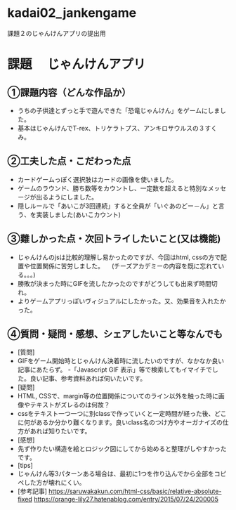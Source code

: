 # kadai02_jankengame
課題２のじゃんけんアプリの提出用

# 課題　 じゃんけんアプリ

## ①課題内容（どんな作品か）
- うちの子供達とずっと手で遊んできた「恐竜じゃんけん」をゲームにしました。
- 基本はじゃんけんでT-rex、トリケラトプス、アンキロサウルスの３すくみ。

## ②工夫した点・こだわった点
- カードゲームっぽく選択肢はカードの画像を使いました。
- ゲームのラウンド、勝ち数等をカウントし、一定数を超えると特別なメッセージが出るようにしました。
- 隠しルールで「あいこが3回連続」すると全員が「いぐあのどー－ん」と言う、を実装しました(あいこカウント)

## ③難しかった点・次回トライしたいこと(又は機能)
- じゃんけんのjsは比較的理解し易かったのですが、今回はhtml, cssの方で配置や位置関係に苦労しました。
　(チーズアカデミーの内容を既に忘れている。。。)
- 勝敗が決まった時にGIFを流したかったのですがどうしても出来ず時間切れ。
- よりゲームアプリっぽいヴィジュアルにしたかった。又、効果音を入れたかった。

## ④質問・疑問・感想、シェアしたいこと等なんでも
- [質問]　
- GIFをゲーム開始時とじゃんけん決着時に流したいのですが、なかなか良い記事にあたらず。
-「Javascript GIF 表示」等で検索してもイマイチでした。良い記事、参考資料あれば伺いたいです。
- [疑問]　
- HTML, CSSで、margin等の位置関係についてのライン以外を触った時に画像やテキストがズレるのは何故？
- cssをテキスト一つ一つに別classで作っていくと一定時間が経った後、どこに何があるか分かり難くなります。良いclass名のつけ方やオーガナイズの仕方があれば知りたいです。
- [感想]　
- 先ず作りたい構造を絵とロジック図にしてから始めると整理がしやすかったです。
- [tips]
- じゃんけん等3パターンある場合は、最初に1つを作り込んでから全部をコピペした方が壊れにくい。
- [参考記事]
https://saruwakakun.com/html-css/basic/relative-absolute-fixed
https://orange-lily27.hatenablog.com/entry/2015/07/24/200005

